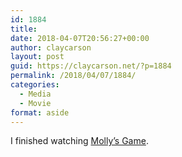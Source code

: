 ```yaml
---
id: 1884
title: 
date: 2018-04-07T20:56:27+00:00
author: claycarson
layout: post
guid: https://claycarson.net/?p=1884
permalink: /2018/04/07/1884/
categories:
  - Media
  - Movie
format: aside
---
```

I finished watching [Molly&#8217;s Game](https://imdb.com/title/tt4209788/?ref=m_nv_sr_3).